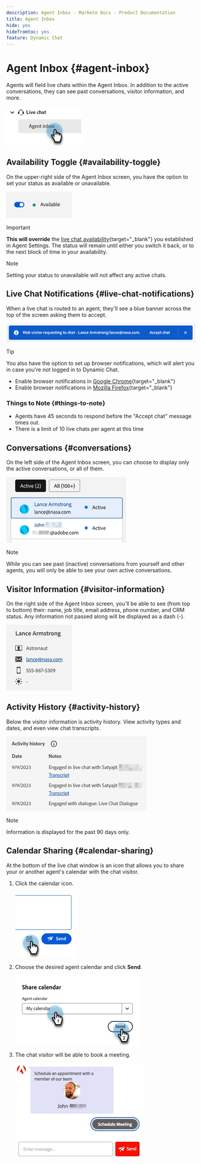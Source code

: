```yaml
---
description: Agent Inbox - Marketo Docs - Product Documentation
title: Agent Inbox
hide: yes
hidefromtoc: yes
feature: Dynamic Chat
---
```

# Agent Inbox {#agent-inbox}

Agents will field live chats within the Agent Inbox. In addition to the active conversations, they can see past conversations, visitor information, and more.

   ![](assets/agent-inbox-1.png)

## Availability Toggle {#availability-toggle}

On the upper-right side of the Agent Inbox screen, you have the option to set your status as available or unavailable. 

   ![](assets/agent-inbox-2.png)

>[!IMPORTANT]
>
>**This will override** the [live chat availability](/help/marketo/product-docs/demand-generation/dynamic-chat-two/setup-and-configuration/agent-settings.md#live-chat-availability){target="_blank"} you established in Agent Settings. The status will remain until either you switch it back, or to the next block of time in your availability.

>[!NOTE]
>
>Setting your status to unavailable will not affect any active chats.

## Live Chat Notifications {#live-chat-notifications}

When a live chat is routed to an agent, they'll see a blue banner across the top of the screen asking them to accept.

   ![](assets/agent-inbox-3.png)

>[!TIP]
>
>You also have the option to set up browser notifications, which will alert you in case you're not logged in to Dynamic Chat.
>
>* Enable browser notifications in [Google Chrome](https://support.google.com/chrome/answer/3220216?hl=en&co=GENIE.Platform%3DDesktop){target="_blank"}
>* Enable browser notifications in [Mozilla Firefox](https://support.mozilla.org/en-US/kb/push-notifications-firefox){target="_blank"}

### Things to Note {#things-to-note}

* Agents have 45 seconds to respond before the "Accept chat" message times out.
* There is a limit of 10 live chats per agent at this time

## Conversations {#conversations}

On the left side of the Agent Inbox screen, you can choose to display only the active conversations, or all of them.

   ![](assets/agent-inbox-4.png)

>[!NOTE]
>
>While you can see past (inactive) conversations from yourself and other agents, you will only be able to see your own active conversations.

## Visitor Information {#visitor-information}

On the right side of the Agent Inbox screen, you'll be able to see (from top to bottom) their: name, job title, email address, phone number, and CRM status. Any information not passed along will be displayed as a dash (-).

   ![](assets/agent-inbox-5.png)

## Activity History {#activity-history}

Below the visitor information is activity history. View activity types and dates, and even view chat transcripts.

   ![](assets/agent-inbox-6.png)

>[!NOTE]
>
>Information is displayed for the past 90 days only. 

## Calendar Sharing {#calendar-sharing}

At the bottom of the live chat window is an icon that allows you to share your or another agent's calendar with the chat visitor.

1. Click the calendar icon.

   ![](assets/agent-inbox-7.png)

1. Choose the desired agent calendar and click **Send**.

   ![](assets/agent-inbox-8.png)

1. The chat visitor will be able to book a meeting.

   ![](assets/agent-inbox-9.png)
